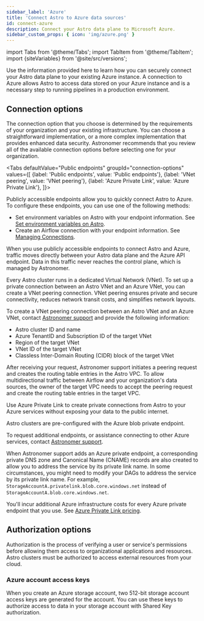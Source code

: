 ```yaml
---
sidebar_label: 'Azure'
title: 'Connect Astro to Azure data sources'
id: connect-azure
description: Connect your Astro data plane to Microsoft Azure.
sidebar_custom_props: { icon: 'img/azure.png' }
---
```


import Tabs from '@theme/Tabs';
import TabItem from '@theme/TabItem';
import {siteVariables} from '@site/src/versions';

Use the information provided here to learn how you can securely connect your Astro data plane to your existing Azure instance. A connection to Azure allows Astro to access data stored on your Azure instance and is a necessary step to running pipelines in a production environment.

## Connection options

The connection option that you choose is determined by the requirements of your organization and your existing infrastructure. You can choose a straightforward implementation, or a more complex implementation that provides enhanced data security. Astronomer recommends that you review all of the available connection options before selecting one for your organization.

<Tabs
    defaultValue="Public endpoints"
    groupId="connection-options"
    values={[
        {label: 'Public endpoints', value: 'Public endpoints'},
        {label: 'VNet peering', value: 'VNet peering'},
        {label: 'Azure Private Link', value: 'Azure Private Link'},
    ]}>
<TabItem value="Public endpoints">

Publicly accessible endpoints allow you to quickly connect Astro to Azure. To configure these endpoints, you can use one of the following methods:

- Set environment variables on Astro with your endpoint information. See [Set environment variables on Astro](environment-variables.md).
- Create an Airflow connection with your endpoint information. See [Managing Connections](https://airflow.apache.org/docs/apache-airflow/stable/howto/connection.html).

When you use publicly accessible endpoints to connect Astro and Azure, traffic moves directly between your Astro data plane and the Azure API endpoint. Data in this traffic never reaches the control plane, which is managed by Astronomer.

</TabItem>

<TabItem value="VNet peering">

Every Astro cluster runs in a dedicated Virtual Network (VNet). To set up a private connection between an Astro VNet and an Azure VNet, you can create a VNet peering connection. VNet peering ensures private and secure connectivity, reduces network transit costs, and simplifies network layouts.

To create a VNet peering connection between an Astro VNet and an Azure VNet, contact [Astronomer support](https://cloud.astronomer.io/support) and provide the following information:

- Astro cluster ID and name
- Azure TenantID and Subscription ID of the target VNet
- Region of the target VNet
- VNet ID of the target VNet
- Classless Inter-Domain Routing (CIDR) block of the target VNet

After receiving your request, Astronomer support initiates a peering request and creates the routing table entries in the Astro VPC. To allow multidirectional traffic between Airflow and your organization's data sources, the owner of the target VPC needs to accept the peering request and create the routing table entries in the target VPC.

</TabItem>

<TabItem value="Azure Private Link">

Use Azure Private Link to create private connections from Astro to your Azure services without exposing your data to the public internet.

Astro clusters are pre-configured with the Azure blob private endpoint.

To request additional endpoints, or assistance connecting to other Azure services, contact [Astronomer support](https://cloud.astronomer.io/support).

When Astronomer support adds an Azure private endpoint, a corresponding private DNS zone and Canonical Name (CNAME) records are also created to allow you to address the service by its private link name. In some circumstances, you might need to modify your DAGs to address the service by its private link name. For example, `StorageAccountA.privatelink.blob.core.windows.net` instead of `StorageAccountA.blob.core.windows.net`.

You'll incur additional Azure infrastructure costs for every Azure private endpoint that you use. See [Azure Private Link pricing](https://azure.microsoft.com/en-us/pricing/details/private-link/).

</TabItem>

</Tabs>

## Authorization options

Authorization is the process of verifying a user or service's permissions before allowing them access to organizational applications and resources. Astro clusters must be authorized to access external resources from your cloud.

### Azure account access keys

When you create an Azure storage account, two 512-bit storage account access keys are generated for the account. You can use these keys to authorize access to data in your storage account with Shared Key authorization.
